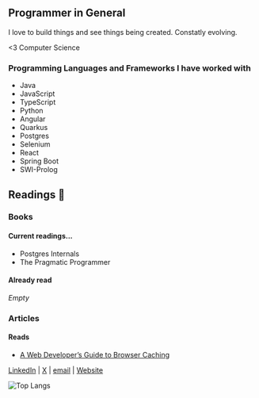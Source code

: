 ## Programmer in General

I love to build things and see things being created. Constatly evolving.

<3 Computer Science

### Programming Languages and Frameworks I have worked with

- Java
- JavaScript
- TypeScript
- Python
- Angular
- Quarkus
- Postgres
- Selenium
- React
- Spring Boot
- SWI-Prolog

## Readings 📖

### Books

#### Current readings...

- Postgres Internals
- The Pragmatic Programmer

#### Already read

_Empty_

### Articles

#### Reads

- [A Web Developer’s Guide to Browser Caching](https://medium.com/@steelcityamir/a-web-developers-guide-to-browser-caching-cc41f3b73e7c)

[LinkedIn](https://www.linkedin.com/in/brenodasilva547/) | [X](https://twitter.com/bremocs) | [email](mailto:brenocarvalho2011@gmail.com) | [Website](https://mastertuto.github.io/)

![Top Langs](https://github-readme-stats.vercel.app/api/top-langs/?username=mastertuto&size_weight=0.5&count_weight=0.5)

